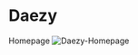 # Daezy
 Homepage
![Daezy-Homepage](https://github.com/user-attachments/assets/ac8871f3-da00-41f4-9237-cd43e39acd3b)
